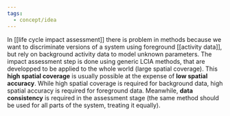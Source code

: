 ```yaml
---
tags:
  - concept/idea
---
```

In [[life cycle impact assessment]] there is problem in methods because we want to discriminate versions of a system using foreground [[activity data]], but rely on background activity data to model unknown parameters.
The impact assessment step is done using generic LCIA methods, that are developped to be applied to the whole world (large spatial coverage). This **high spatial coverage** is usually possible at the expense of **low spatial accuracy**.
While high spatial coverage is required for background data, high spatial accuracy is required for foreground data. Meanwhile, **data consistency** is required in the assessment stage (the same method should be used for all parts of the system, treating it equally).